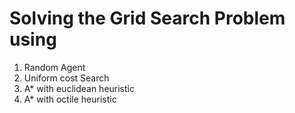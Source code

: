 # Solving the Grid Search Problem using
1. Random Agent
2. Uniform cost Search
3. A* with euclidean heuristic
4. A* with octile heuristic
